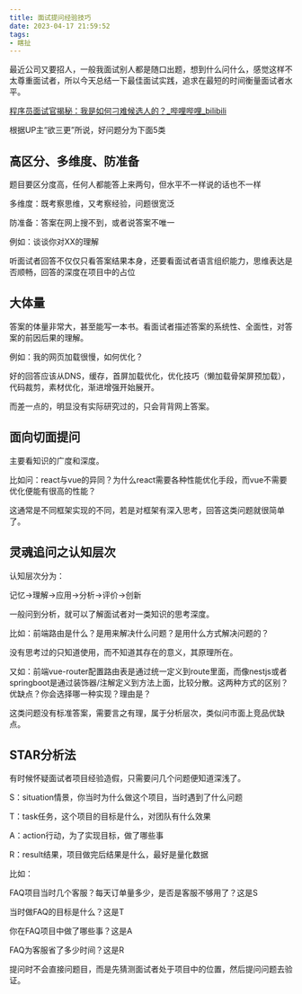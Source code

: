 ```yaml
---
title: 面试提问经验技巧
date: 2023-04-17 21:59:52
tags:
- 瞎扯
---
```


最近公司又要招人，一般我面试别人都是随口出题，想到什么问什么，感觉这样不太尊重面试者，所以今天总结一下最佳面试实践，追求在最短的时间衡量面试者水平。

<!--more-->

[程序员面试官揭秘：我是如何刁难候选人的？_哔哩哔哩_bilibili](https://www.bilibili.com/video/BV1Jt411J7Ey/)

根据UP主“欲三更”所说，好问题分为下面5类

## 高区分、多维度、防准备

题目要区分度高，任何人都能答上来两句，但水平不一样说的话也不一样

多维度：既考察思维，又考察经验，问题很宽泛

防准备：答案在网上搜不到，或者说答案不唯一



例如：谈谈你对XX的理解

听面试者回答不仅仅只看答案结果本身，还要看面试者语言组织能力，思维表达是否顺畅，回答的深度在项目中的占位





## 大体量

答案的体量非常大，甚至能写一本书。看面试者描述答案的系统性、全面性，对答案的前因后果的理解。

例如：我的网页加载很慢，如何优化？

好的回答应该从DNS，缓存，首屏加载优化，优化技巧（懒加载骨架屏预加载），代码裁剪，素材优化，渐进增强开始展开。

而差一点的，明显没有实际研究过的，只会背背网上答案。





## 面向切面提问

主要看知识的广度和深度。

比如问：react与vue的异同？为什么react需要各种性能优化手段，而vue不需要优化便能有很高的性能？

这通常是不同框架实现的不同，若是对框架有深入思考，回答这类问题就很简单了。



## 灵魂追问之认知层次

认知层次分为：

记忆->理解->应用->分析->评价->创新

一般问到分析，就可以了解面试者对一类知识的思考深度。

比如：前端路由是什么？是用来解决什么问题？是用什么方式解决问题的？

没有思考过的只知道使用，而不知道其存在的意义，其原理所在。

又如：前端vue-router配置路由表是通过统一定义到route里面，而像nestjs或者springboot是通过装饰器/注解定义到方法上面，比较分散。这两种方式的区别？优缺点？你会选择哪一种实现？理由是？

这类问题没有标准答案，需要言之有理，属于分析层次，类似问市面上竞品优缺点。



## STAR分析法

有时候怀疑面试者项目经验造假，只需要问几个问题便知道深浅了。

S：situation情景，你当时为什么做这个项目，当时遇到了什么问题

T：task任务，这个项目的目标是什么，对团队有什么效果

A：action行动，为了实现目标，做了哪些事

R：result结果，项目做完后结果是什么，最好是量化数据

比如：

FAQ项目当时几个客服？每天订单量多少，是否是客服不够用了？这是S

当时做FAQ的目标是什么？这是T

你在FAQ项目中做了哪些事？这是A

FAQ为客服省了多少时间？这是R

提问时不会直接问题目，而是先猜测面试者处于项目中的位置，然后提问问题去验证。